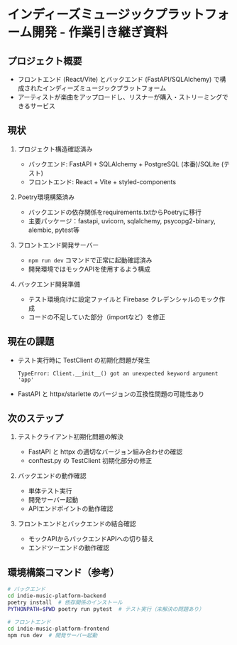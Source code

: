 # インディーズミュージックプラットフォーム開発 - 作業引き継ぎ資料

## プロジェクト概要
- フロントエンド (React/Vite) とバックエンド (FastAPI/SQLAlchemy) で構成されたインディーズミュージックプラットフォーム
- アーティストが楽曲をアップロードし、リスナーが購入・ストリーミングできるサービス

## 現状
1. プロジェクト構造確認済み
   - バックエンド: FastAPI + SQLAlchemy + PostgreSQL (本番)/SQLite (テスト)
   - フロントエンド: React + Vite + styled-components

2. Poetry環境構築済み
   - バックエンドの依存関係をrequirements.txtからPoetryに移行
   - 主要パッケージ：fastapi, uvicorn, sqlalchemy, psycopg2-binary, alembic, pytest等

3. フロントエンド開発サーバー
   - `npm run dev` コマンドで正常に起動確認済み
   - 開発環境ではモックAPIを使用するよう構成

4. バックエンド開発準備
   - テスト環境向けに設定ファイルと Firebase クレデンシャルのモック作成
   - コードの不足していた部分（importなど）を修正

## 現在の課題
- テスト実行時に TestClient の初期化問題が発生
  ```
  TypeError: Client.__init__() got an unexpected keyword argument 'app'
  ```
- FastAPI と httpx/starlette のバージョンの互換性問題の可能性あり

## 次のステップ
1. テストクライアント初期化問題の解決
   - FastAPI と httpx の適切なバージョン組み合わせの確認
   - conftest.py の TestClient 初期化部分の修正

2. バックエンドの動作確認
   - 単体テスト実行
   - 開発サーバー起動
   - APIエンドポイントの動作確認

3. フロントエンドとバックエンドの結合確認
   - モックAPIからバックエンドAPIへの切り替え
   - エンドツーエンドの動作確認

## 環境構築コマンド（参考）
```bash
# バックエンド
cd indie-music-platform-backend
poetry install  # 依存関係のインストール
PYTHONPATH=$PWD poetry run pytest  # テスト実行（未解決の問題あり）

# フロントエンド
cd indie-music-platform-frontend
npm run dev  # 開発サーバー起動
```